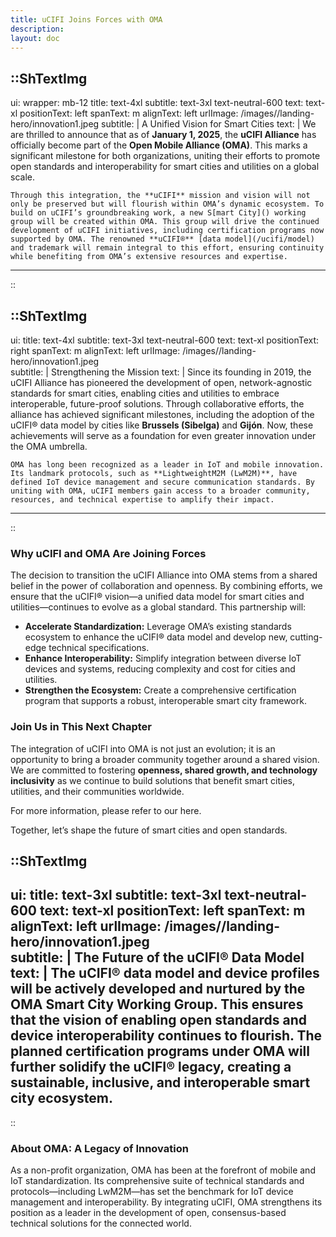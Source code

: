 ```yaml
---
title: uCIFI Joins Forces with OMA
description:
layout: doc
---
```


::ShTextImg
---
ui:
    wrapper: mb-12
    title: text-4xl
    subtitle: text-3xl text-neutral-600
    text: text-xl
positionText: left
spanText: m
alignText: left
urlImage: /images//landing-hero/innovation1.jpeg
subtitle: |
    A Unified Vision for Smart Cities
text: |
    We are thrilled to announce that as of **January 1, 2025**, the **uCIFI Alliance** has officially become part of the **Open Mobile Alliance (OMA)**. This marks a significant milestone for both organizations, uniting their efforts to promote open standards and interoperability for smart cities and utilities on a global scale.

    Through this integration, the **uCIFI** mission and vision will not only be preserved but will flourish within OMA’s dynamic ecosystem. To build on uCIFI’s groundbreaking work, a new S[mart City]() working group will be created within OMA. This group will drive the continued development of uCIFI initiatives, including certification programs now supported by OMA. The renowned **uCIFI®** [data model](/ucifi/model) and trademark will remain integral to this effort, ensuring continuity while benefiting from OMA’s extensive resources and expertise.
---
::


::ShTextImg
---
ui:
    title: text-4xl
    subtitle: text-3xl text-neutral-600
    text: text-xl
positionText: right
spanText: m
alignText: left
urlImage: /images//landing-hero/innovation1.jpeg    
subtitle: |
    Strengthening the Mission
text: |
    Since its founding in 2019, the uCIFI Alliance has pioneered the development of open, network-agnostic standards for smart cities, enabling cities and utilities to embrace interoperable, future-proof solutions. Through collaborative efforts, the alliance has achieved significant milestones, including the adoption of the uCIFI® data model by cities like **Brussels (Sibelga)** and **Gijón**. Now, these achievements will serve as a foundation for even greater innovation under the OMA umbrella.

    OMA has long been recognized as a leader in IoT and mobile innovation. Its landmark protocols, such as **LightweightM2M (LwM2M)**, have defined IoT device management and secure communication standards. By uniting with OMA, uCIFI members gain access to a broader community, resources, and technical expertise to amplify their impact.
---
::

### Why uCIFI and OMA Are Joining Forces

The decision to transition the uCIFI Alliance into OMA stems from a shared belief in the power of collaboration and openness. By combining efforts, we ensure that the uCIFI® vision—a unified data model for smart cities and utilities—continues to evolve as a global standard. This partnership will:

- **Accelerate Standardization:** Leverage OMA’s existing standards ecosystem to enhance the uCIFI® data model and develop new, cutting-edge technical specifications.
- **Enhance Interoperability:** Simplify integration between diverse IoT devices and systems, reducing complexity and cost for cities and utilities.
- **Strengthen the Ecosystem:** Create a comprehensive certification program that supports a robust, interoperable smart city framework.

### Join Us in This Next Chapter

The integration of uCIFI into OMA is not just an evolution; it is an opportunity to bring a broader community together around a shared vision. We are committed to fostering **openness, shared growth, and technology inclusivity** as we continue to build solutions that benefit smart cities, utilities, and their communities worldwide.

For more information, please refer to our <a href:="https://www.einpresswire.com/article/766497978/ucifi-alliance-joins-forces-with-oma-specworks" target= "_blank">here</a>.

Together, let’s shape the future of smart cities and open standards.

::ShTextImg
---
ui:
    title: text-3xl
    subtitle: text-3xl text-neutral-600
    text: text-xl
positionText: left
spanText: m
alignText: left
urlImage: /images//landing-hero/innovation1.jpeg    
subtitle: |
    The Future of the uCIFI® Data Model
text: |
    The uCIFI® data model and device profiles will be actively developed and nurtured by the OMA Smart City Working Group. This ensures that the vision of enabling **open standards and device interoperability** continues to flourish. The planned certification programs under OMA will further solidify the uCIFI® legacy, creating a sustainable, inclusive, and interoperable smart city ecosystem.
---
::

### About OMA: A Legacy of Innovation

As a non-profit organization, OMA has been at the forefront of mobile and IoT standardization. Its comprehensive suite of technical standards and protocols—including LwM2M—has set the benchmark for IoT device management and interoperability. By integrating uCIFI, OMA strengthens its position as a leader in the development of open, consensus-based technical solutions for the connected world.


